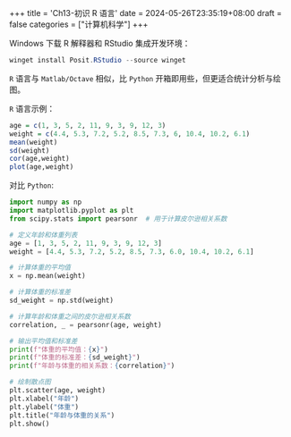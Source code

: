 +++
title = 'Ch13-初识 R 语言'
date = 2024-05-26T23:35:19+08:00
draft = false
categories = ["计算机科学"]
+++

Windows 下载 R 解释器和 RStudio 集成开发环境：

```powershell
winget install Posit.RStudio --source winget
```

`R` 语言与 `Matlab/Octave` 相似，比 `Python` 开箱即用些，但更适合统计分析与绘图。

`R` 语言示例：

```r
age = c(1, 3, 5, 2, 11, 9, 3, 9, 12, 3)
weight = c(4.4, 5.3, 7.2, 5.2, 8.5, 7.3, 6, 10.4, 10.2, 6.1)
mean(weight)
sd(weight)
cor(age,weight)
plot(age,weight)
```

对比 `Python`:

```python
import numpy as np
import matplotlib.pyplot as plt
from scipy.stats import pearsonr  # 用于计算皮尔逊相关系数

# 定义年龄和体重列表
age = [1, 3, 5, 2, 11, 9, 3, 9, 12, 3]
weight = [4.4, 5.3, 7.2, 5.2, 8.5, 7.3, 6.0, 10.4, 10.2, 6.1]

# 计算体重的平均值
x = np.mean(weight)

# 计算体重的标准差
sd_weight = np.std(weight)

# 计算年龄和体重之间的皮尔逊相关系数
correlation, _ = pearsonr(age, weight)

# 输出平均值和标准差
print(f"体重的平均值：{x}")
print(f"体重的标准差：{sd_weight}")
print(f"年龄与体重的相关系数：{correlation}")

# 绘制散点图
plt.scatter(age, weight)
plt.xlabel("年龄")
plt.ylabel("体重")
plt.title("年龄与体重的关系")
plt.show()
```
